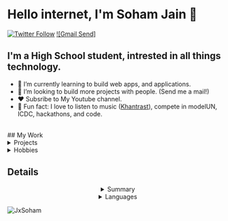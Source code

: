 
# Hello internet, I'm Soham Jain 👋


[![Twitter Follow](https://img.shields.io/twitter/follow/JxSoham?color=red&logo=twitter&logoColor=red&style=plastic)][twitter]
[![Gmail Send]][Gmail]


## I'm a High School student, intrested in all things technology. 

- 🌱 I’m currently learning to build web apps, and applications. 
- 👯 I’m looking to build more projects with people. (Send me a mail!) 
- ❤️ Subsribe to My Youtube channel. 
- 🎉 Fun fact: I love to listen to music ([Khantrast]), compete in modelUN, ICDC, hackathons, and code. 

<br/>
## My Work

<details><summary> Projects </summary><blockquote>

<details><summary> RxThirtheen </summary><blockquote>

<details><summary> On-Going </summary><blockquote>
</blockquote></details>
<details><summary> Finished </summary><blockquote>
</blockquote></details>

</blockquote></details>

<details><summary> Learning </summary><blockquote>
</blockquote></details>

<details><summary> World </summary><blockquote>
<details><summary> Projects </summary><blockquote>
</blockquote></details>
</blockquote></details>
</blockquote></details>

<details><summary> Hobbies </summary><blockquote>
<details><summary> Youtube </summary><blockquote>
</blockquote></details>
<details><summary> Blogs </summary><blockquote>
</blockquote></details>
<details><summary> Podcasts </summary><blockquote>
</blockquote></details>
</blockquote></details>



## Details
<details align="center">
   <summary>Summary</summary>
   <p align="center">
     <br>
     <img src="https://github-readme-stats.vercel.app/api?username=JxSoham&count_private=true&show_icons=true&theme=midnight-purple"></img>
     <img src="https://github-readme-stats.vercel.app/api/top-langs/?username=JxSoham"></img><br><br>
     <a href="https://github.com/JxSoham/JxSoham" target="_blank"><img alt="GitHub Activity" src="https://img.shields.io/github/last-commit/JxSoham/JxSoham?label=profile%20updated&style=flat-square"></a>
  </p>
</details>
<details align="center">
   <summary>Languages</summary>
   <p align="center">
      <br>
      <a href="https://github.com/JxSoham?tab=repositories&language=python" target="_blank"><img alt="Python" src="https://img.shields.io/badge/-Python-3572A5?style=flat-square&logo=Python&logoColor=white"></a>
      <a href="https://github.com/JxSoham?tab=repositories&language=javascript" target="_blank"><img alt="Javascript" src="https://img.shields.io/badge/-Javascript-f1e05a?style=flat-square&logo=Javascript&logoColor=white"></a>
      <a href="https://github.com/JxSoham?tab=repositories&language=c%2B%2B" target="_blank"><img alt="C++" src="https://img.shields.io/badge/-C%2B%2B-f34b7d?style=flat-square&logo=C%2B%2B&logoColor=white"></a><br>
      <a href="https://github.com/JxSoham?tab=repositories&language=java" target="_blank"><img alt="Java" src="https://img.shields.io/badge/-Java-b07219?style=flat-square&logo=Java&logoColor=white"></a>
      <a href="https://github.com/JxSoham?tab=repositories&language=html" target="_blank"><img alt="HTML" src="https://img.shields.io/badge/-HTML-E34F26?style=flat-square&logo=HTML5&logoColor=white"></a>
   </p>
</details>

<p> <img src="https://komarev.com/ghpvc/?username=JxSoham" alt="JxSoham"> </p>



<br />
<br />




[twitter]: https://twitter.com/JxSoham
[instagram]: https://www.instagram.com/sj.allias/
[linkedin]: https://www.linkedin.com/in/sohamjain-me/
[Khantrast]: https://www.youtube.com/channel/UCS9BarWcUeN2XdATWRpI4Dw
[gmail]: iamsohamjain@gmail.com
